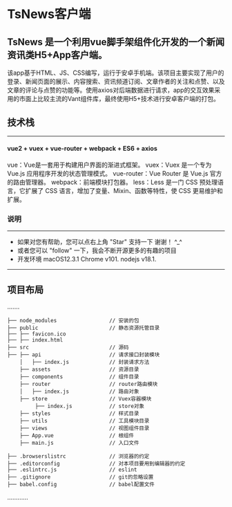 # TsNews客户端
**TsNews** 是一个利用vue脚手架组件化开发的一个新闻资讯类H5+App客户端。
------------------------
该app基于HTML、JS、CSS编写，运行于安卓手机端。该项目主要实现了用户的登录、新闻页面的展示、内容搜索、资讯频道订阅、文章作者的关注和点赞、以及文章的评论与点赞的功能等。使用axios对后端数据进行请求，app的交互效果采用的市面上比较主流的Vant组件库，最终使用H5+技术进行安卓客户端的打包。
## 技术栈
------------------------
#### vue2 + vuex + vue-router + webpack + ES6 + axios
vue：Vue是一套用于构建用户界面的渐进式框架。
vuex：Vuex 是一个专为 Vue.js 应用程序开发的状态管理模式。
vue-router：Vue Router 是 Vue.js 官方的路由管理器。
webpack：前端模块打包器。
less：Less 是一门 CSS 预处理语言，它扩展了 CSS 语言，增加了变量、Mixin、函数等特性，使 CSS 更易维护和扩展。
### 说明
------------------------
- 如果对您有帮助，您可以点右上角 "Star" 支持一下 谢谢！ ^_^
- 或者您可以 "follow" 一下，我会不断开源更多的有趣的项目
- 开发环境 macOS12.3.1 Chrome v101. nodejs v18.1.
------------------------
## 项目布局
.……
```
├── node_modules                 // 安装的包
├── public                       // 静态资源托管目录
├── ├── favicon.ico  
├── ├── index.html                            
├── src                          // 源码
├── ├── api                      // 请求接口封装模块
    │   ├── index.js             // 封装请求方法
    ├── assets                   // 资源目录
    ├── components               // 组件目录
    ├── router                   // router路由模块
    │   ├── index.js             // 路由对象
    ├── store                    // Vuex容器模块
         ├── index.js            // store对象
    ├── styles                   // 样式目录
    ├── utils                    // 工具模块目录
    ├── views                    // 视图组件目录
    ├── App.vue                  // 根组件
    ├── main.js                  // 入口文件

├── .browserslistrc              // 浏览器的约定
├── .editorconfig                // 对本项目要用到编辑器的约定
├── .eslintrc.js                 // eslint
├── .gitignore                   // git的忽略设置
├── babel.config                 // babel配置文件
```
…………
